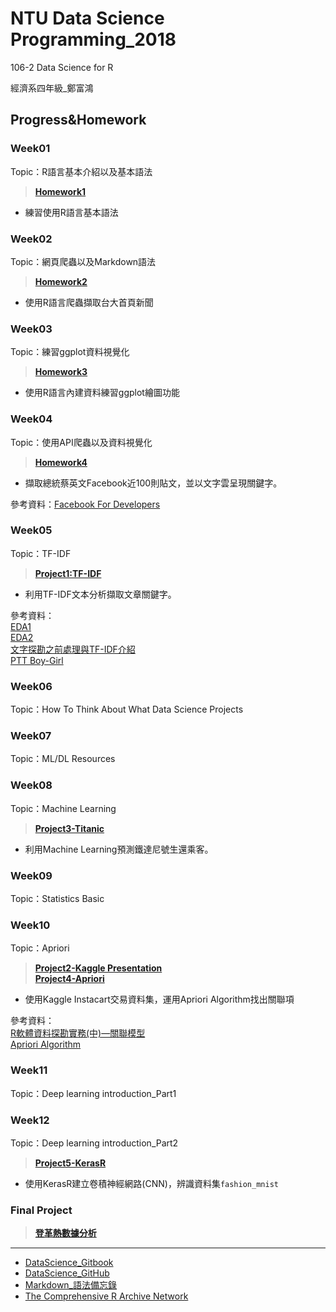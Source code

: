 # NTU Data Science Programming_2018

106-2 Data Science for R  

經濟系四年級_鄭富鴻

## Progress&Homework  
### Week01  

Topic：R語言基本介紹以及基本語法  

>**[Homework1](https://github.com/Cetoz/CSX-DataScience/blob/master/week_1/hw_1/hw_1.R)**

- 練習使用R語言基本語法  

### Week02  

Topic：網頁爬蟲以及Markdown語法  

>**[Homework2](https://cetoz.github.io/CSX-DataScience/week_2/hw_2/hw_2.html)**

- 使用R語言爬蟲擷取台大首頁新聞

### Week03  

Topic：練習ggplot資料視覺化  

>**[Homework3](https://cetoz.github.io/CSX-DataScience/week_3/hw_3.html)**

- 使用R語言內建資料練習ggplot繪圖功能  

### Week04  

Topic：使用API爬蟲以及資料視覺化  

>**[Homework4](https://cetoz.github.io/CSX-DataScience/week_4/hw_4.html)**

- 擷取總統蔡英文Facebook近100則貼文，並以文字雲呈現關鍵字。  

參考資料：[Facebook For Developers](https://developers.facebook.com)
### Week05  

Topic：TF-IDF  
  
>**[Project1:TF-IDF](https://cetoz.github.io/CSX-DataScience/week_5/Project1.html)**

- 利用TF-IDF文本分析擷取文章關鍵字。  

參考資料：  
[EDA1](http://r4ds.had.co.nz/exploratory-data-analysis.html#introduction-3)  
[EDA2](https://yijutseng.github.io/DataScienceRBook/eda.html)  
[文字探勘之前處理與TF-IDF介紹](http://www.cc.ntu.edu.tw/chinese/epaper/0031/20141220_3103.html)  
[PTT Boy-Girl](https://ntu-csx-datascience.github.io/106-2RSampleCode/week_6/course_6/PTTBoyGirl.html)
### Week06  

Topic：How To Think About What Data Science Projects  

### Week07

Topic：ML/DL Resources

### Week08

Topic：Machine Learning  
  
>**[Project3-Titanic](https://cetoz.github.io/CSX-DataScience/week_8/Project3.html)**

- 利用Machine Learning預測鐵達尼號生還乘客。

### Week09

Topic：Statistics Basic

### Week10

Topic：Apriori  

>**[Project2-Kaggle Presentation](https://cetoz.github.io/CSX-DataScience/Kaggle%20Presentation/Project2.html)**  
**[Project4-Apriori](https://cetoz.github.io/CSX-DataScience/week_10/Project4.html)**  

- 使用Kaggle Instacart交易資料集，運用Apriori Algorithm找出關聯項  

參考資料：  
[R軟體資料探勘實務(中)—關聯模型](http://www.cc.ntu.edu.tw/chinese/epaper/0036/20160321_3606.html)  
[Apriori Algorithm](https://www.youtube.com/watch?v=WGlMlS_Yydk)

### Week11

Topic：Deep learning introduction_Part1  

### Week12

Topic：Deep learning introduction_Part2

>**[Project5-KerasR](https://cetoz.github.io/CSX-DataScience/week_12/Project5.html)**  

- 使用KerasR建立卷積神經網路(CNN)，辨識資料集`fashion_mnist`

### Final Project
  
>**[登革熱數據分析](https://zoey7407.github.io/CSX_RProject_Spring_2018/final/dg.html)**  

---
- [DataScience_Gitbook](https://pecu.gitbooks.io/r_/content/)
- [DataScience_GitHub](https://github.com/NTU-CSX-DataScience/106-2RSampleCode)
- [Markdown_語法備忘錄](https://markdown.tw)  
- [The Comprehensive R Archive Network](https://cran.r-project.org/)